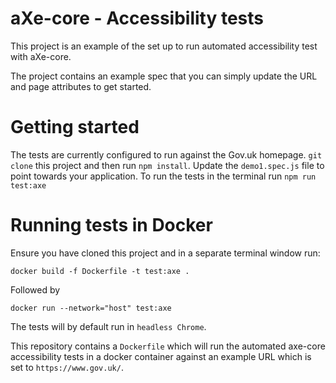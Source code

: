 # aXe-core - Accessibility tests

This project is an example of the set up to run automated accessibility test with aXe-core.

The project contains an example spec that you can simply update the URL and page attributes to get started.

# Getting started
The tests are currently configured to run against the Gov.uk homepage.
`git clone` this project and then run `npm install`.
Update the `demo1.spec.js` file to point towards your application.
To run the tests in the terminal run `npm run test:axe`

# Running tests in Docker

Ensure you have cloned this project and in a separate terminal window run:
```
docker build -f Dockerfile -t test:axe .
```
Followed by
```
docker run --network="host" test:axe
```
The tests will by default run in `headless Chrome`.

This repository contains a `Dockerfile` which will run the automated axe-core accessibility tests in a docker container against an example URL which is set to `https://www.gov.uk/`.
